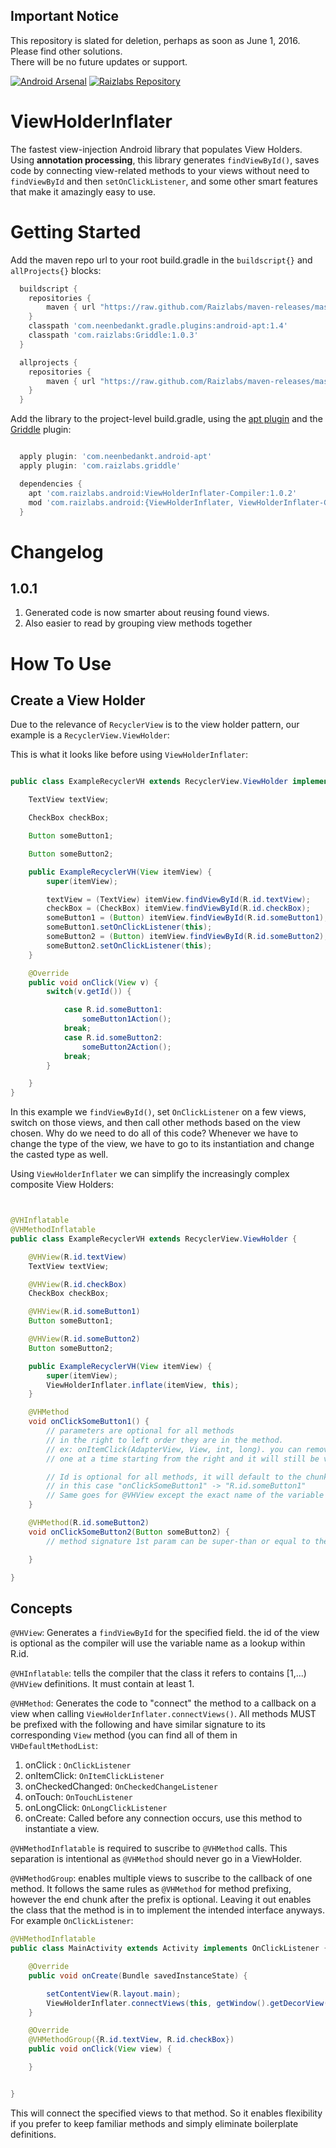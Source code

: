 ## Important Notice
This repository is slated for deletion, perhaps as soon as June 1, 2016.  Please find other solutions.  
There will be no future updates or support. 

[![Android Arsenal](https://img.shields.io/badge/Android%20Arsenal-ViewHolderInflater-lightgrey.svg?style=flat)](https://android-arsenal.com/details/1/1257) [![Raizlabs Repository](http://img.shields.io/badge/Raizlabs%20Repository-1.0.2-blue.svg?style=flat)](https://github.com/Raizlabs/maven-releases)

ViewHolderInflater
==================

The fastest view-injection Android library that populates View Holders. Using **annotation processing**,
this library generates ```findViewById()```, saves code by connecting view-related methods
to your views without need to ```findViewById``` and then ```setOnClickListener```, and some other smart
features that make it amazingly easy to use.

# Getting Started

Add the maven repo url to your root build.gradle in the ```buildscript{}``` and ```allProjects{}``` blocks:

```groovy
  buildscript {
    repositories {
        maven { url "https://raw.github.com/Raizlabs/maven-releases/master/releases" }
    }
    classpath 'com.neenbedankt.gradle.plugins:android-apt:1.4'
    classpath 'com.raizlabs:Griddle:1.0.3'
  }

  allprojects {
    repositories {
        maven { url "https://raw.github.com/Raizlabs/maven-releases/master/releases" }
    }
  }


```

Add the library to the project-level build.gradle, using the [apt plugin](https://bitbucket.org/hvisser/android-apt)  and the
[Griddle](https://github.com/Raizlabs/Griddle) plugin:

```groovy

  apply plugin: 'com.neenbedankt.android-apt'
  apply plugin: 'com.raizlabs.griddle'

  dependencies {
    apt 'com.raizlabs.android:ViewHolderInflater-Compiler:1.0.2'
    mod 'com.raizlabs.android:{ViewHolderInflater, ViewHolderInflater-Core}:1.0.2'
  }

```

# Changelog

## 1.0.1

  1. Generated code is now smarter about reusing found views.
  2. Also easier to read by grouping view methods together

# How To Use


## Create a View Holder

Due to the relevance of ```RecyclerView``` is to the view holder pattern, our example
is a ```RecyclerView.ViewHolder```:

This is what it looks like before using ```ViewHolderInflater```:

```java

public class ExampleRecyclerVH extends RecyclerView.ViewHolder implements OnClickListener {

    TextView textView;

    CheckBox checkBox;

    Button someButton1;

    Button someButton2;

    public ExampleRecyclerVH(View itemView) {
        super(itemView);

        textView = (TextView) itemView.findViewById(R.id.textView);
        checkBox = (CheckBox) itemView.findViewById(R.id.checkBox);
        someButton1 = (Button) itemView.findViewById(R.id.someButton1);
        someButton1.setOnClickListener(this);
        someButton2 = (Button) itemView.findViewById(R.id.someButton2);
        someButton2.setOnClickListener(this);
    }

    @Override
    public void onClick(View v) {
        switch(v.getId()) {

            case R.id.someButton1:
                someButton1Action();
            break;
            case R.id.someButton2:
                someButton2Action();
            break;
        }

    }
}

```

In this example we ```findViewById()```, set ```OnClickListener``` on a few views, switch on those views,
and then call other methods based on the view chosen. Why do we need to do all of this code? Whenever
we have to change the type of the view, we have to go to its instantiation and change the casted type as well.

Using  ```ViewHolderInflater``` we can simplify the increasingly complex composite View Holders:


```java


@VHInflatable
@VHMethodInflatable
public class ExampleRecyclerVH extends RecyclerView.ViewHolder {

    @VHView(R.id.textView)
    TextView textView;

    @VHView(R.id.checkBox)
    CheckBox checkBox;

    @VHView(R.id.someButton1)
    Button someButton1;

    @VHView(R.id.someButton2)
    Button someButton2;

    public ExampleRecyclerVH(View itemView) {
        super(itemView);
        ViewHolderInflater.inflate(itemView, this);
    }

    @VHMethod
    void onClickSomeButton1() {
        // parameters are optional for all methods
        // in the right to left order they are in the method.
        // ex: onItemClick(AdapterView, View, int, long). you can remove parameters
        // one at a time starting from the right and it will still be valid.

        // Id is optional for all methods, it will default to the chunk after the method prefix.
        // in this case "onClickSomeButton1" -> "R.id.someButton1"
        // Same goes for @VHView except the exact name of the variable is used in the R.id lookup
    }

    @VHMethod(R.id.someButton2)
    void onClickSomeButton2(Button someButton2) {
        // method signature 1st param can be super-than or equal to the class of its id.

    }

}


```

## Concepts

```@VHView```: Generates a ```findViewById``` for the specified field. the id of the view is optional
as the compiler will use the variable name as a lookup within R.id.

```@VHInflatable```: tells the compiler that the class it refers to contains [1,...) ```@VHView``` definitions.
It must contain at least 1.

```@VHMethod```: Generates the code to "connect" the method to a callback on a view when calling
```ViewHolderInflater.connectViews()```. All methods MUST be prefixed with the following and have similar
signature to its corresponding ```View``` method (you can find all of them in ```VHDefaultMethodList```:
  1. onClick : ```OnClickListener```
  2. onItemClick: ```OnItemClickListener```
  3. onCheckedChanged: ```OnCheckedChangeListener```
  4. onTouch: ```OnTouchListener```
  5. onLongClick: ```OnLongClickListener```
  6. onCreate: Called before any connection occurs, use this method to instantiate a view.

```@VHMethodInflatable``` is required to suscribe to ```@VHMethod``` calls. This separation is
intentional as ```@VHMethod``` should never go in a ViewHolder.

```@VHMethodGroup```: enables multiple views to suscribe to the callback of one method. It follows
the same rules as ```@VHMethod``` for method prefixing, however the end chunk after the prefix is optional. Leaving
it out enables the class that the method is in to implement the intended interface anyways. For example ```OnClickListener```:

```java
@VHMethodInflatable
public class MainActivity extends Activity implements OnClickListener {

    @Override
    public void onCreate(Bundle savedInstanceState) {

        setContentView(R.layout.main);
        ViewHolderInflater.connectViews(this, getWindow().getDecorView());
    }

    @Override
    @VHMethodGroup({R.id.textView, R.id.checkBox})
    public void onClick(View view) {

    }


}


```

This will connect the specified views to that method. So it enables flexibility if you prefer to
keep familiar methods and simply eliminate boilerplate definitions.
